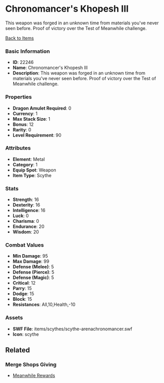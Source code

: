 # Chronomancer's Khopesh III

This weapon was forged in an unknown time from materials you've never seen before. Proof of victory over the Test of Meanwhile challenge.

[Back to Items](../items.md)

### Basic Information

- **ID**: 22246
- **Name**: Chronomancer&#039;s Khopesh III
- **Description**: This weapon was forged in an unknown time from materials you&#039;ve never seen before. Proof of victory over the Test of Meanwhile challenge.

### Properties

- **Dragon Amulet Required**: 0
- **Currency**: 1
- **Max Stack Size**: 1
- **Bonus**: 12
- **Rarity**: 0
- **Level Requirement**: 90

### Attributes

- **Element**: Metal
- **Category**: 1
- **Equip Spot**: Weapon
- **Item Type**: Scythe

### Stats

- **Strength**: 16
- **Dexterity**: 16
- **Intelligence**: 16
- **Luck**: 0
- **Charisma**: 0
- **Endurance**: 20
- **Wisdom**: 20

### Combat Values

- **Min Damage**: 95
- **Max Damage**: 99
- **Defense (Melee)**: 5
- **Defense (Pierce)**: 5
- **Defense (Magic)**: 5
- **Critical**: 12
- **Parry**: 15
- **Dodge**: 15
- **Block**: 15
- **Resistances**: All,10,Health,-10

### Assets

- **SWF File**: items/scythes/scythe-arenachronomancer.swf
- **Icon**: scythe

## Related

### Merge Shops Giving

- [Meanwhile Rewards](../merge-shops/433-meanwhile-rewards.md)


